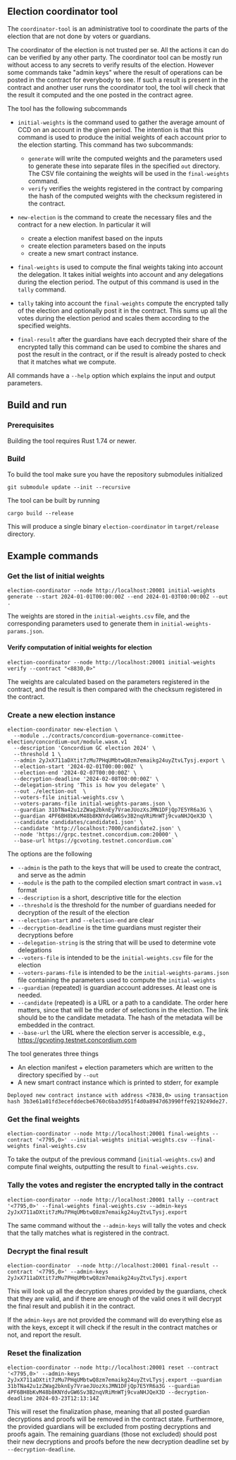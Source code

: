 ## Election coordinator tool

The `coordinator-tool` is an administrative tool to coordinate the parts of the
election that are not done by voters or guardians.

The coordinator of the election is not trusted per se. All the actions it can do
can be verified by any other party. The coordinator tool can be mostly run
without access to any secrets to verify results of the election. However some
commands take "admin keys" where the result of operations can be posted in the
contract for everybody to see. If such a result is present in the contract and
another user runs the coordinator tool, the tool will check that the result it
computed and the one posted in the contract agree.

The tool has the following subcommands

- `initial-weights` is the command used to gather the average amount of CCD on
  an account in the given period. The intention is that this command is used to
  produce the initial weights of each account prior to the election starting.
  This command has two subcommands:
  - `generate` will write the computed weights and the parameters used to generate
    these into separate files in the specified `out` directory.
    The  CSV file containing the weights will be used in the `final-weights` command.
  - `verify` verifies the weights registered in the contract by comparing the hash
    of the computed weights with the checksum registered in the contract.

- `new-election` is the command to create the necessary files and the contract
  for a new election. In particular it will
  - create a election manifest based on the inputs
  - create election parameters based on the inputs
  - create a new smart contract instance.

- `final-weights` is used to compute the final weights taking into account the
  delegation. It takes initial weights into account and any delegations during
  the election period. The output of this command is used in the `tally`
  command.

- `tally` taking into account the `final-weights` compute the encrypted tally of
  the election and optionally post it in the contract. This sums up all the
  votes during the election period and scales them according to the specified
  weights.

- `final-result` after the guardians have each decrypted their share of the
  encrypted tally this command can be used to combine the shares and post the
  result in the contract, or if the result is already posted to check that it
  matches what we compute.

All commands have a `--help` option which explains the input and output
parameters.


## Build and run

### Prerequisites

Building the tool requires Rust 1.74 or newer.

### Build

To build the tool make sure you have the repository submodules initialized

```console
git submodule update --init --recursive
```

The tool can be built by running

```console
cargo build --release
```

This will produce a single binary `election-coordinator` in `target/release` directory.


## Example commands

### Get the list of initial weights

```console
election-coordinator --node http://localhost:20001 initial-weights generate --start 2024-01-01T00:00:00Z --end 2024-01-03T00:00:00Z --out .
```

The weights are stored in the `initial-weights.csv` file, and the corresponding parameters used to generate them in `initial-weights-params.json`.

#### Verify computation of initial weights for election

```console
election-coordinator --node http://localhost:20001 initial-weights verify --contract "<8830,0>"
```

The weights are calculated based on the parameters registered in the contract, and the result is then compared with the
checksum registered in the contract.

### Create a new election instance

```
election-coordinator new-election \
  --module ../contracts/concordium-governance-committee-election/concordium-out/module.wasm.v1 
  --description 'Concordium GC election 2024' \
  --threshold 1 \
  --admin 2yJxX711aDXtit7zMu7PHqUMbtwQ8zm7emaikg24uyZtvLTysj.export \
  --election-start '2024-02-01T00:00:00Z' \
  --election-end '2024-02-07T00:00:00Z' \
  --decryption-deadline '2024-02-08T00:00:00Z' \
  --delegation-string 'This is how you delegate' \
  --out ./election-out  \
  --voters-file initial-weights.csv \
  --voters-params-file initial-weights-params.json \
  --guardian 31bTNa42u1zZWag2bknEy7VraeJUozXsJMN1DFjQp7E5YR6a3G \
  --guardian 4PF6BH8bKvM48b8KNYdvGW6Sv3B2nqVRiMnWTj9cvaNHJQeX3D \
  --candidate candidates/candidate1.json' \
  --candidate 'http://localhost:7000/candidate2.json' \
  --node 'https://grpc.testnet.concordium.com:20000' \
  --base-url https://gcvoting.testnet.concordium.com`
```

The options are the following

- `--admin` is the path to the keys that will be used to create the contract, and serve as the admin
- `--module` is the path to the compiled election smart contract in `wasm.v1` format
- `--description` is a short, descriptive title for the election
- `--threshold` is the threshold for the number of guardians needed for decryption of the result of the election
- `--election-start` and `--election-end` are clear
- `--decryption-deadline` is the time guardians must register their decryptions before
- `--delegation-string` is the string that will be used to determine vote delegations
- `--voters-file` is intended to be the `initial-weights.csv` file for the election
- `--voters-params-file` is intended to be the `initial-weights-params.json` file containing the parameters used to compute the `initial-weights`
- `--guardian` (repeated) is guardian account addresses. At least one is needed.
- `--candidate` (repeated) is a URL or a path to a candidate. The order here matters, since that will be the order
  of selections in the election. The link should be to the candidate metadata. The hash of the metadata will be
  embedded in the contract.
- `--base-url` the URL where the election server is accessible, e.g., https://gcvoting.testnet.concordium.com

The tool generates three things
- An election manifest + election parameters which are written to the directory specified by `--out`
- A new smart contract instance which is printed to stderr, for example

```
Deployed new contract instance with address <7838,0> using transaction hash 3b3e61a01fd3ecefddecbe6760c6ba3d951f4d0a8947d63990ffe9219249de27.
```

### Get the final weights


```console
election-coordinator --node http://localhost:20001 final-weights --contract '<7795,0>' --initial-weights initial-weights.csv --final-weights final-weights.csv
```

To take the output of the previous command (`initial-weights.csv`) and compute final weights, outputting the result to `final-weights.csv`.


### Tally the votes and register the encrypted tally in the contract

```
election-coordinator --node http://localhost:20001 tally --contract '<7795,0>' --final-weights final-weights.csv --admin-keys 2yJxX711aDXtit7zMu7PHqUMbtwQ8zm7emaikg24uyZtvLTysj.export
```

The same command without the `--admin-keys` will tally the votes and check that the tally matches what is registered in the contract.

### Decrypt the final result

```console
election-coordinator  --node http://localhost:20001 final-result --contract '<7795,0>' --admin-keys 2yJxX711aDXtit7zMu7PHqUMbtwQ8zm7emaikg24uyZtvLTysj.export
```

This will look up all the decryption shares provided by the guardians, check that they are valid, and if there are enough of the valid ones it will decrypt the final result and publish it in the contract.

If the `admin-keys` are not provided the command will do everything else as with the keys, except it will check if the result in the contract matches or not, and report the result.

### Reset the finalization

```console
election-coordinator --node http://localhost:20001 reset --contract '<7795,0>' --admin-keys 2yJxX711aDXtit7zMu7PHqUMbtwQ8zm7emaikg24uyZtvLTysj.export --guardian 31bTNa42u1zZWag2bknEy7VraeJUozXsJMN1DFjQp7E5YR6a3G --guardian 4PF6BH8bKvM48b8KNYdvGW6Sv3B2nqVRiMnWTj9cvaNHJQeX3D --decryption-deadline 2024-03-23T12:13:14Z
```

This will reset the finalization phase, meaning that all posted guardian decryptions and proofs will be removed in the contract state. Furthermore, the provided guardians will be excluded from posting
decryptions and proofs again. The remaining guardians (those not excluded) should post their new decryptions and proofs before the new decryption deadline set by `--decryption-deadline`.
